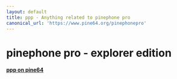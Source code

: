 ```yaml
---
layout: default
title: ppp - Anything related to pinephone pro
canonical_url: 'https://www.pine64.org/pinephonepro'
---
```


# pinephone pro - explorer edition

#### [ppp on pine64](https://www.pine64.org/pinephonepro)

